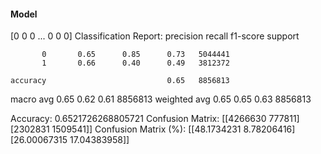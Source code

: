 #### Model
[0 0 0 ... 0 0 0]
Classification Report:
              precision    recall  f1-score   support

           0       0.65      0.85      0.73   5044441
           1       0.66      0.40      0.49   3812372

    accuracy                           0.65   8856813
   macro avg       0.65      0.62      0.61   8856813
weighted avg       0.65      0.65      0.63   8856813

Accuracy: 0.6521726268805721
Confusion Matrix:
[[4266630  777811]
 [2302831 1509541]]
Confusion Matrix (%):
[[48.1734231   8.78206416]
 [26.00067315 17.04383958]]
